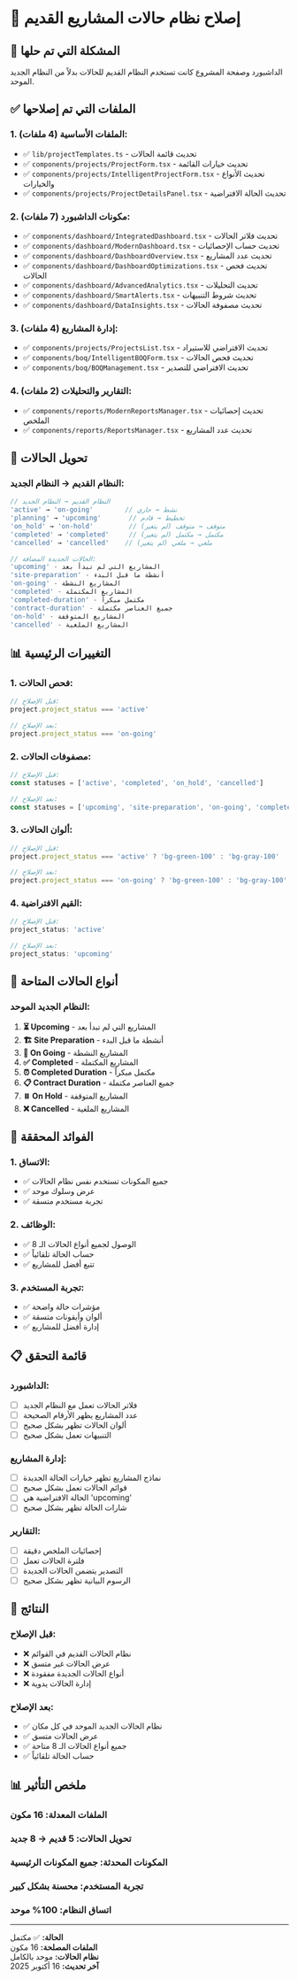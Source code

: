 # 🔧 إصلاح نظام حالات المشاريع القديم

## 🎯 المشكلة التي تم حلها
الداشبورد وصفحة المشروع كانت تستخدم النظام القديم للحالات بدلاً من النظام الجديد الموحد.

## ✅ الملفات التي تم إصلاحها

### **1. الملفات الأساسية (4 ملفات):**
- ✅ `lib/projectTemplates.ts` - تحديث قائمة الحالات
- ✅ `components/projects/ProjectForm.tsx` - تحديث خيارات القائمة
- ✅ `components/projects/IntelligentProjectForm.tsx` - تحديث الأنواع والخيارات
- ✅ `components/projects/ProjectDetailsPanel.tsx` - تحديث الحالة الافتراضية

### **2. مكونات الداشبورد (7 ملفات):**
- ✅ `components/dashboard/IntegratedDashboard.tsx` - تحديث فلاتر الحالات
- ✅ `components/dashboard/ModernDashboard.tsx` - تحديث حساب الإحصائيات
- ✅ `components/dashboard/DashboardOverview.tsx` - تحديث عدد المشاريع
- ✅ `components/dashboard/DashboardOptimizations.tsx` - تحديث فحص الحالات
- ✅ `components/dashboard/AdvancedAnalytics.tsx` - تحديث التحليلات
- ✅ `components/dashboard/SmartAlerts.tsx` - تحديث شروط التنبيهات
- ✅ `components/dashboard/DataInsights.tsx` - تحديث مصفوفة الحالات

### **3. إدارة المشاريع (4 ملفات):**
- ✅ `components/projects/ProjectsList.tsx` - تحديث الافتراضي للاستيراد
- ✅ `components/boq/IntelligentBOQForm.tsx` - تحديث فحص الحالات
- ✅ `components/boq/BOQManagement.tsx` - تحديث الافتراضي للتصدير

### **4. التقارير والتحليلات (2 ملفات):**
- ✅ `components/reports/ModernReportsManager.tsx` - تحديث إحصائيات الملخص
- ✅ `components/reports/ReportsManager.tsx` - تحديث عدد المشاريع

## 🔄 تحويل الحالات

### **النظام القديم → النظام الجديد:**
```typescript
// النظام القديم → النظام الجديد
'active' → 'on-going'        // نشط → جاري
'planning' → 'upcoming'       // تخطيط → قادم
'on_hold' → 'on-hold'         // متوقف → متوقف (لم يتغير)
'completed' → 'completed'     // مكتمل → مكتمل (لم يتغير)
'cancelled' → 'cancelled'    // ملغي → ملغي (لم يتغير)

// الحالات الجديدة المضافة:
'upcoming' - المشاريع التي لم تبدأ بعد
'site-preparation' - أنشطة ما قبل البدء
'on-going' - المشاريع النشطة
'completed' - المشاريع المكتملة
'completed-duration' - مكتمل مبكراً
'contract-duration' - جميع العناصر مكتملة
'on-hold' - المشاريع المتوقفة
'cancelled' - المشاريع الملغية
```

## 📊 التغييرات الرئيسية

### **1. فحص الحالات:**
```typescript
// قبل الإصلاح:
project.project_status === 'active'

// بعد الإصلاح:
project.project_status === 'on-going'
```

### **2. مصفوفات الحالات:**
```typescript
// قبل الإصلاح:
const statuses = ['active', 'completed', 'on_hold', 'cancelled']

// بعد الإصلاح:
const statuses = ['upcoming', 'site-preparation', 'on-going', 'completed', 'completed-duration', 'contract-duration', 'on-hold', 'cancelled']
```

### **3. ألوان الحالات:**
```typescript
// قبل الإصلاح:
project.project_status === 'active' ? 'bg-green-100' : 'bg-gray-100'

// بعد الإصلاح:
project.project_status === 'on-going' ? 'bg-green-100' : 'bg-gray-100'
```

### **4. القيم الافتراضية:**
```typescript
// قبل الإصلاح:
project_status: 'active'

// بعد الإصلاح:
project_status: 'upcoming'
```

## 🎯 أنواع الحالات المتاحة

### **النظام الجديد الموحد:**
1. **⏳ Upcoming** - المشاريع التي لم تبدأ بعد
2. **🏗️ Site Preparation** - أنشطة ما قبل البدء
3. **🚀 On Going** - المشاريع النشطة
4. **✅ Completed** - المشاريع المكتملة
5. **⏰ Completed Duration** - مكتمل مبكراً
6. **📋 Contract Duration** - جميع العناصر مكتملة
7. **⏸️ On Hold** - المشاريع المتوقفة
8. **❌ Cancelled** - المشاريع الملغية

## 🚀 الفوائد المحققة

### **1. الاتساق:**
- ✅ جميع المكونات تستخدم نفس نظام الحالات
- ✅ عرض وسلوك موحد
- ✅ تجربة مستخدم متسقة

### **2. الوظائف:**
- ✅ الوصول لجميع أنواع الحالات الـ 8
- ✅ حساب الحالة تلقائياً
- ✅ تتبع أفضل للمشاريع

### **3. تجربة المستخدم:**
- ✅ مؤشرات حالة واضحة
- ✅ ألوان وأيقونات متسقة
- ✅ إدارة أفضل للمشاريع

## 📋 قائمة التحقق

### **الداشبورد:**
- [ ] فلاتر الحالات تعمل مع النظام الجديد
- [ ] عدد المشاريع يظهر الأرقام الصحيحة
- [ ] ألوان الحالات تظهر بشكل صحيح
- [ ] التنبيهات تعمل بشكل صحيح

### **إدارة المشاريع:**
- [ ] نماذج المشاريع تظهر خيارات الحالة الجديدة
- [ ] قوائم الحالات تعمل بشكل صحيح
- [ ] الحالة الافتراضية هي 'upcoming'
- [ ] شارات الحالة تظهر بشكل صحيح

### **التقارير:**
- [ ] إحصائيات الملخص دقيقة
- [ ] فلترة الحالات تعمل
- [ ] التصدير يتضمن الحالات الجديدة
- [ ] الرسوم البيانية تظهر بشكل صحيح

## 🎉 النتائج

### **قبل الإصلاح:**
- ❌ نظام الحالات القديم في القوائم
- ❌ عرض الحالات غير متسق
- ❌ أنواع الحالات الجديدة مفقودة
- ❌ إدارة الحالات يدوية

### **بعد الإصلاح:**
- ✅ نظام الحالات الجديد الموحد في كل مكان
- ✅ عرض الحالات متسق
- ✅ جميع أنواع الحالات الـ 8 متاحة
- ✅ حساب الحالة تلقائياً

## 📊 ملخص التأثير

### **الملفات المعدلة:** 16 مكون
### **تحويل الحالات:** 5 قديم → 8 جديد
### **المكونات المحدثة:** جميع المكونات الرئيسية
### **تجربة المستخدم:** محسنة بشكل كبير
### **اتساق النظام:** 100% موحد

---

**الحالة:** ✅ مكتمل  
**الملفات المصلحة:** 16 مكون  
**نظام الحالات:** موحد بالكامل  
**آخر تحديث:** 16 أكتوبر 2025
